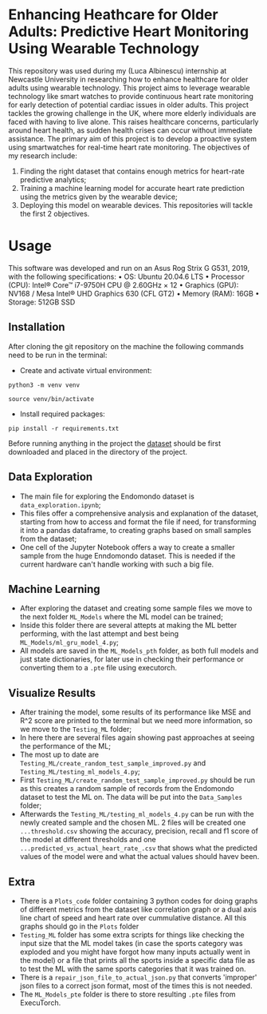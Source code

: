 # Enhancing Heathcare for Older Adults: Predictive Heart Monitoring Using Wearable Technology
This repository was used during my (Luca Albinescu) internship at Newcastle University in researching how to enhance healthcare for older adults using wearable technology. This project aims to leverage wearable technology like smart watches to provide continuous heart rate monitoring for early detection of potential cardiac issues in older adults. This project tackles the growing challenge in the UK, where more elderly individuals are faced with having to live alone. This raises healthcare concerns, particularly around heart health, as sudden health crises can occur without immediate assistance.
The primary aim of this project is to develop a proactive system using smartwatches for real-time heart rate monitoring.
The objectives of my research include:
1. Finding the right dataset that contains enough metrics for heart-rate predictive analytics;
2. Training a machine learning model for accurate heart rate prediction using the metrics given by the wearable device;
3. Deploying this model on wearable devices.
This repositories will tackle the first 2 objectives.

# Usage
This software was developed and run on an Asus Rog Strix G G531, 2019, with the following specifications:
• OS: Ubuntu 20.04.6 LTS
• Processor (CPU): Intel® Core™ i7-9750H CPU @ 2.60GHz × 12
• Graphics (GPU): NV168 / Mesa Intel® UHD Graphics 630 (CFL GT2)
• Memory (RAM): 16GB
• Storage: 512GB SSD

## Installation
After cloning the git repository on the machine the following commands need to be run in the terminal:

- Create and activate virtual environment:
```
python3 -m venv venv 
```

```
source venv/bin/activate 
```

- Install required packages:
```
pip install -r requirements.txt
```

Before running anything in the project the [dataset](https://www.kaggle.com/datasets/pypiahmad/endomondo-fitness-trajectories?resource=download) should be first downloaded and placed in the directory of the project.
 
## Data Exploration
- The main file for exploring the Endomondo dataset is `data_exploration.ipynb`;
- This files offer a comprehensive analysis and explanation of the dataset, starting from how to access and format the file if need, for transforming it into a pandas dataframe, to creating graphs based on small samples from the dataset;
- One cell of the Jupyter Notebook offers a way to create a smaller sample from the huge Enndomondo dataset. This is needed if the current hardware can't handle working with such a big file.

## Machine Learning
- After exploring the dataset and creating some sample files we move to the next folder `ML_Models` where the ML model can be trained;
- Inside this folder there are several attepts at making the ML better performing, with the last attempt and best being `ML_Models/ml_gru_model_4.py`;
- All models are saved in the `ML_Models_pth` folder, as both full models and just state dictionaries, for later use in checking their performance or converting them to a `.pte` file using executorch.

## Visualize Results
- After training the model, some results of its performance like MSE and R^2 score are printed to the terminal but we need more information, so we move to the `Testing_ML` folder;
- In here there are several files again showing past approaches at seeing the performance of the ML;
- The most up to date are `Testing_ML/create_random_test_sample_improved.py` and `Testing_ML/testing_ml_models_4.py`;
- First `Testing_ML/create_random_test_sample_improved.py` should be run as this creates a random sample of records from the Endomondo dataset to test the ML on. The data will be put into the `Data_Samples` folder;
- Afterwards the `Testing_ML/testing_ml_models_4.py` can be run with the newly created sample and the chosen ML. 2 files will be created one `...threshold.csv` showing the accuracy, precision, recall and f1 score of the model at different thresholds and one `...predicted_vs_actual_heart_rate_.csv` that shows what the predicted values of the model were and what the actual values should havev been.

## Extra
- There is a `Plots_code` folder containing 3 python codes for doing graphs of different metrics from the dataset like correlation graph or a dual axis line chart of speed and heart rate over cummulative distance. All this graphs should go in the `Plots` folder
- `Testing_ML` folder has some extra scripts for things like checking the input size that the ML model takes (in case the sports category was exploded and you might have forgot how many inputs actually went in the model) or a file that prints all the sports inside a specific data file as to test the ML with the same sports categories that it was trained on.
- There is a `repair_json_file_to_actual_json.py` that converts 'improper' json files to a correct json format, most of the times this is not needed.
- The `ML_Models_pte` folder is there to store resulting `.pte` files from ExecuTorch.
